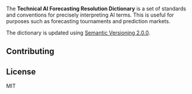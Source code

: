 The **Technical AI Forecasting Resolution Dictionary** is a set of standards and conventions for precisely interpreting AI terms. 
This is useful for purposes such as forecasting tournaments and prediction markets.

The dictionary is updated using [Semantic Versioning 2.0.0](https://semver.org/). 

## Contributing

## License
MIT
